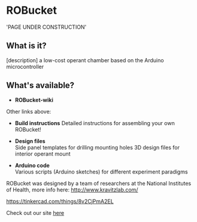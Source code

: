 # ROBucket
'PAGE UNDER CONSTRUCTION'
## What is it?
[description] a low-cost operant chamber based on the Arduino microcontroller

## What's available?
+ <b> ROBucket-wiki </b>  

Other links above:

+ <b>Build instructions</b>
Detailed instructions for assembling your own ROBucket!

+ <b>Design files</b>  
Side panel templates for drilling mounting holes
3D design files for interior operant mount

+ <b>Arduino code</b>  
Various scripts (Arduino sketches) for different experiment paradigms

ROBucket was designed by a team of researchers at the National Institutes of Health, more info here: http://www.kravitzlab.com/

https://tinkercad.com/things/8v2CjPmA2EL

Check out our site [here](https://www.niddk.nih.gov/research-funding/at-niddk/labs-branches/diabetes-endocrinology-and-obesity-branch/eating-addiction-section/rodent-operant-bucket/Pages/default.aspx)

